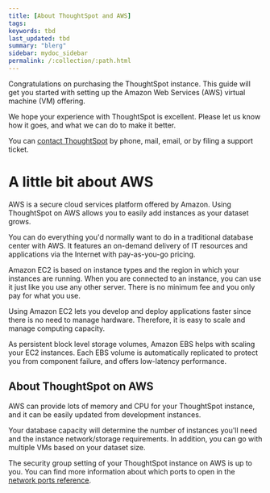 ```yaml
---
title: [About ThoughtSpot and AWS]
tags:
keywords: tbd
last_updated: tbd
summary: "blerg"
sidebar: mydoc_sidebar
permalink: /:collection/:path.html
---
```

Congratulations on purchasing the ThoughtSpot instance. This guide will get you started with setting up the Amazon Web Services (AWS) virtual machine (VM) offering.

We hope your experience with ThoughtSpot is excellent. Please let us know how it goes, and what we can do to make it better.

You can [contact ThoughtSpot](/aws/welcome/contact.html) by phone, mail, email, or by filing a support ticket.

# A little bit about AWS

AWS is a secure cloud services platform offered by Amazon. Using ThoughtSpot on AWS allows you to easily add instances as your dataset grows.

You can do everything you'd normally want to do in a traditional database center with AWS. It features an on-demand delivery of IT resources and applications via the Internet with pay-as-you-go pricing.

Amazon EC2 is based on instance types and the region in which your instances are running. When you are connected to an instance, you can use it just like you use any other server. There is no minimum fee and you only pay for what you use.

Using Amazon EC2 lets you develop and deploy applications faster since there is no need to manage hardware. Therefore, it is easy to scale and manage computing capacity.

As persistent block level storage volumes, Amazon EBS helps with scaling your EC2 instances. Each EBS volume is automatically replicated to protect you from component failure, and offers low-latency performance.

## About ThoughtSpot on AWS

AWS can provide lots of memory and CPU for your ThoughtSpot instance, and it can be easily updated from development instances.

Your database capacity will determine the number of instances you'll need and the instance network/storage requirements. In addition, you can go with multiple VMs based on your dataset size.

The security group setting of your ThoughtSpot instance on AWS is up to you. You can find more information about which ports to open in the [network ports reference](/aws/setup/firewall_ports.html#).
